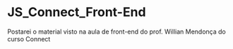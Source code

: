 # JS_Connect_Front-End
Postarei o material visto na aula de front-end do prof. Willian Mendonça do curso Connect
